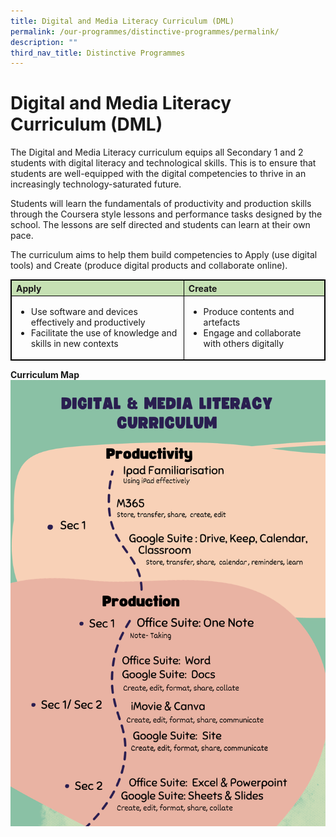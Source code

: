 ```yaml
---
title: Digital and Media Literacy Curriculum (DML)
permalink: /our-programmes/distinctive-programmes/permalink/
description: ""
third_nav_title: Distinctive Programmes
---
```

# Digital and Media Literacy Curriculum (DML)

The Digital and Media Literacy curriculum equips all Secondary 1 and 2 students with digital literacy and technological skills. This is to ensure that students are well-equipped with the digital competencies to thrive in an increasingly technology-saturated future.

Students will learn the fundamentals of productivity and production skills through the Coursera style lessons and performance tasks designed by the school. The lessons are self directed and students can learn at their own pace. 

The curriculum aims to help them build competencies to Apply (use digital tools) and Create (produce digital products and collaborate online).


<style type="text/css">
table, th, td, tr {
  border: 1px solid black;}
.tg-s7g5{background-color:#C5E0B3;font-weight:bold;text-align:left;vertical-align:top}
	p.small {
  line-height: 1; font-style:italic; font-size: 14px;
}
	
</style>
<table style="width:100%">
  <tbody><tr>
    <th class="tg-s7g5">Apply</th>
   <th class="tg-s7g5">Create</th> 
</tr><tr>
    <td>
			<ul>
				<li>Use software and devices effectively and productively</li>
				<li>	Facilitate the use of knowledge and skills in new contexts</li></ul></td>
    <td><ul>
			<li>Produce contents and artefacts</li>
			<li>Engage and collaborate with others digitally</li>
			</ul></td>
  </tr>
</tbody></table>

**Curriculum Map**
![](/images/Distinctive%20Programmes/dml%20info%20(1).png)